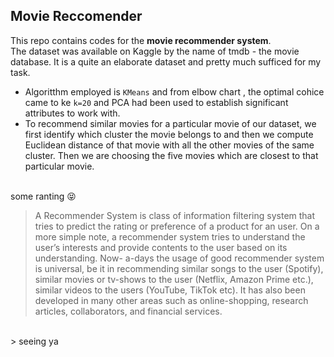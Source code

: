 
## Movie Reccomender
This repo contains codes for the **movie recommender system**.
<br>
The dataset was available on Kaggle by the name of tmdb - the movie database. It is a quite an elaborate dataset and pretty much sufficed for my task. <br>
- Algoritthm employed is `KMeans` and from elbow chart , the optimal cohice came to ke `k=20` and PCA had been used to establish significant attributes to work with. 
- To recommend similar movies for a particular movie of our dataset, we first identify which cluster the movie belongs to and then we compute Euclidean distance of that movie with all the other movies of the same cluster. Then we are choosing the five movies which are closest to that particular movie.

<br> some ranting 😝<br> 
 > A Recommender System is class of information filtering system that tries to predict the rating or preference of a product for an user. On a more simple note, a recommender system tries to understand the user’s interests and provide contents to the user based on its understanding. Now- a-days the usage of good recommender system is universal, be it in recommending similar songs to the user (Spotify), similar movies or tv-shows to the user (Netflix, Amazon Prime etc.), similar videos to the users (YouTube, TikTok etc). It has also been developed in many other areas such as online-shopping, research articles, collaborators, and financial services.
<br>
> seeing ya 

